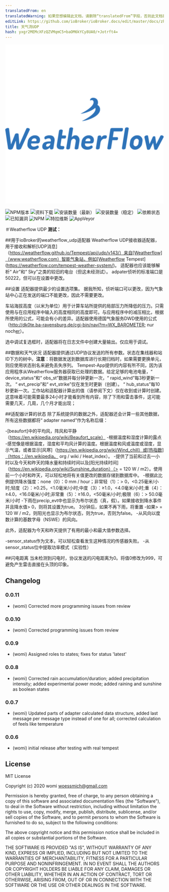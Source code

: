 ```yaml
---
translatedFrom: en
translatedWarning: 如果您想编辑此文档，请删除“translatedFrom”字段，否则此文档将再次自动翻译
editLink: https://github.com/ioBroker/ioBroker.docs/edit/master/docs/zh-cn/adapterref/iobroker.weatherflow_udp/README.md
title: 天气流UDP
hash: yxgr2MEMcXFzQZVMqmC5+baOM6kYCy8UA0/+Jotrft4=
---
```

![商标](../../../en/adapterref/iobroker.weatherflow_udp/admin/weatherflow_udp.png)

![NPM版本](http://img.shields.io/npm/v/iobroker.weatherflow_udp.svg)
![资料下载](https://img.shields.io/npm/dm/iobroker.weatherflow_udp.svg)
![安装数量（最新）](http://iobroker.live/badges/weatherflow_udp-installed.svg)
![安装数量（稳定）](http://iobroker.live/badges/weatherflow_udp-stable.svg)
![依赖状态](https://img.shields.io/david/woessmich/iobroker.weatherflow_udp.svg)
![已知漏洞](https://snyk.io/test/github/woessmich/ioBroker.weatherflow_udp/badge.svg)
![NPM](https://nodei.co/npm/iobroker.weatherflow_udp.png?downloads=true)
![特拉维斯](http://img.shields.io/travis/woessmich/ioBroker.weatherflow_udp/master.svg)
![AppVeyor](https://ci.appveyor.com/api/projects/status/github/woessmich/ioBroker.weatherflow_udp?branch=master&svg=true)

＃Weatherflow UDP
**测试：**

##用于ioBroker的weatherflow_udp适配器
Weatherflow UDP接收器适配器，用于接收和解析[UDP消息]（https://weatherflow.github.io/Tempest/api/udp/v143/）来自[Weatherflow]（www.weatherflow.com）智能气象站，例如[Weatherflow Tempest](https://weatherflow.com/tempest-weather-system/)。
适配器也应该能够解析“ Air”和“ Sky”之类的较旧的电台（但这未经测试）。
adpater侦听的标准端口是50222，但可以在设置中更改。

##设置
适配器提供最少的设置选项集。
据我所知，侦听端口可以更改，因为气象站中心正在发送的端口不能更改，因此不需要更改。

车站海拔高度（以米为单位）用于计算车站所提供的局部压力所降低的压力。只需使用与在应用程序中输入的高度相同的高度即可。与应用程序中的减压相比，根据所使用的公式，可能会有小的差异。适配器使用德国气象服务DWD使用的公式（http://dk0te.ba-ravensburg.de/cgi-bin/navi?m=WX_BAROMETER; nur noch[er](https://www.symcon.de/forum/threads/6480-Relativen-Luftdruck-aus-absoluten-Luftdruck-errechnen)）。

选中调试复选框时，适配器将在日志文件中创建大量输出。仅应用于调试。

##数据和天气状况
适配器提供通过UDP协议发送的所有参数。状态在集线器和站ID下方的树中。<b>注意</b>：将数据发送到数据库进行长期归档时，如果需要更换单元，则应使用状态别名来避免丢失序列。 Tempest-App提供的内容有所不同，因为该应用程序从Weatherflow服务器获取已处理的数据。给定足够的电池电量，“ device_status”和“ obs_st”数据并每分钟更新一次，“ rapid_wind”每3秒更新一次。 “ evt_precip”和“ evt_strike”仅在发生时更新（创建）。 “ hub_status”每10秒更新一次。工作站和适配器计算出的值（请参阅下文）仅在收到或计算时创建。这意味着可能需要最多24小时才能看到所有内容，除了下雨和雷击事件，这可能需要几天，几周，几个月才能出现；

##适配器计算的状态
除了系统提供的数据之外，适配器还会计算一些其他数据，所有这些数据都将“ adapter named”作为名称后缀：

-[beaufort]中的平均风，阵风和平静（https://en.wikipedia.org/wiki/Beaufort_scale）
-根据温度和湿度计算的露点
-感觉像是根据温度，湿度和平均风计算的温度。根据温度和风或温度或湿度，显示气温，或者显示[风寒]（https://en.wikipedia.org/wiki/Wind_chill）或[热指数]（https：//en.wikipedia。 org / wiki / Heat_index）。
-提供了当前和过去一小时以及今天和昨天的降水量和持续时间以及[阳光持续时间]（https://en.wikipedia.org/wiki/Sunshine_duration）（> = 120 W / m2）。使用前一个小时和昨天，可以轻松地将有关值更改的数据存储到数据库中。
-根据此比例提供降水强度：none（0）：0 mm / hour；非常轻（1）：> 0，<0.25毫米/小时;轻度（2）：≥0.25，<1.0毫米/小时;中度（3）：≥1.0，<4.0毫米/小时;重（4）：≥4.0，<16.0毫米/小时;非常重（5）：≥16.0，<50毫米/小时;极限（6）：> 50.0毫米/小时
-下雨在precip_evt中也显示为布尔状态（真，假）。如果接收到降水事件并且降水值> 0，则将其设置为true。 3分钟后，如果不再下雨，将重置
-如果> = 120 W / m2，则阳光也显示为布尔状态，则为true，否则为false。
-从风向以度数计算的基数字母（NSWE）的风向。

此外，适配器为今天和昨天提供了有用的最小和最大值参数选择。

-sensor_status作为文本，可以轻松查看发生这种情况的传感器失败。
-从sensor_status位中提取功率模式（实验性）

##闪电距离
当未检测到闪电时，协议发送的闪电距离为0。将值0修改为999，可避免产生雷击直接在头顶的印象。

## Changelog
### 0.0.11
* (womi) Corrected more programming issues from review
### 0.0.10
* (womi) Corrected programming issues from review
### 0.0.9
* (womi) Assigned roles to states; fixes for status 'latest'
### 0.0.8
* (womi) Corrected rain accumulation/duration; added precipitation intensity; added experimental power mode; added raining and sunshine as boolean states
### 0.0.7
* (womi) Updated parts of adapter calculated data structure, added last message per message type instead of one for all; corrected calculation of feels like temperature
### 0.0.6
* (womi) initial release after testing with real tempest

## License
MIT License

Copyright (c) 2020 womi <woessmich@gmail.com>

Permission is hereby granted, free of charge, to any person obtaining a copy
of this software and associated documentation files (the "Software"), to deal
in the Software without restriction, including without limitation the rights
to use, copy, modify, merge, publish, distribute, sublicense, and/or sell
copies of the Software, and to permit persons to whom the Software is
furnished to do so, subject to the following conditions:

The above copyright notice and this permission notice shall be included in all
copies or substantial portions of the Software.

THE SOFTWARE IS PROVIDED "AS IS", WITHOUT WARRANTY OF ANY KIND, EXPRESS OR
IMPLIED, INCLUDING BUT NOT LIMITED TO THE WARRANTIES OF MERCHANTABILITY,
FITNESS FOR A PARTICULAR PURPOSE AND NONINFRINGEMENT. IN NO EVENT SHALL THE
AUTHORS OR COPYRIGHT HOLDERS BE LIABLE FOR ANY CLAIM, DAMAGES OR OTHER
LIABILITY, WHETHER IN AN ACTION OF CONTRACT, TORT OR OTHERWISE, ARISING FROM,
OUT OF OR IN CONNECTION WITH THE SOFTWARE OR THE USE OR OTHER DEALINGS IN THE
SOFTWARE.